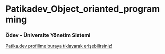 # Patikadev_Object_orianted_programming
### Ödev - Üniversite Yönetim Sistemi
[Patika.dev profilime buraya tıklayarak erişebilirsiniz!](https://app.patika.dev/kadircelebi)
